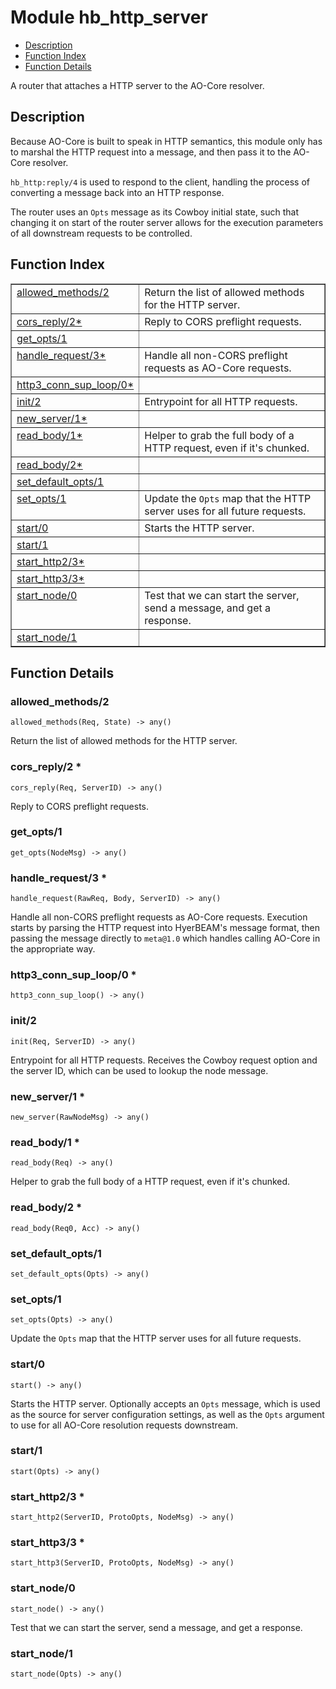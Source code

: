 

# Module hb_http_server
* [Description](#description)
* [Function Index](#index)
* [Function Details](#functions)

A router that attaches a HTTP server to the AO-Core resolver.

<a name="description"></a>

## Description

Because AO-Core is built to speak in HTTP semantics, this module
only has to marshal the HTTP request into a message, and then
pass it to the AO-Core resolver.

`hb_http:reply/4` is used to respond to the client, handling the
process of converting a message back into an HTTP response.

The router uses an `Opts` message as its Cowboy initial state,
such that changing it on start of the router server allows for
the execution parameters of all downstream requests to be controlled.<a name="index"></a>

## Function Index


<table width="100%" border="1" cellspacing="0" cellpadding="2" summary="function index"><tr><td valign="top"><a href="#allowed_methods-2">allowed_methods/2</a></td><td>Return the list of allowed methods for the HTTP server.</td></tr><tr><td valign="top"><a href="#cors_reply-2">cors_reply/2*</a></td><td>Reply to CORS preflight requests.</td></tr><tr><td valign="top"><a href="#get_opts-1">get_opts/1</a></td><td></td></tr><tr><td valign="top"><a href="#handle_request-3">handle_request/3*</a></td><td>Handle all non-CORS preflight requests as AO-Core requests.</td></tr><tr><td valign="top"><a href="#http3_conn_sup_loop-0">http3_conn_sup_loop/0*</a></td><td></td></tr><tr><td valign="top"><a href="#init-2">init/2</a></td><td>Entrypoint for all HTTP requests.</td></tr><tr><td valign="top"><a href="#new_server-1">new_server/1*</a></td><td></td></tr><tr><td valign="top"><a href="#read_body-1">read_body/1*</a></td><td>Helper to grab the full body of a HTTP request, even if it's chunked.</td></tr><tr><td valign="top"><a href="#read_body-2">read_body/2*</a></td><td></td></tr><tr><td valign="top"><a href="#set_default_opts-1">set_default_opts/1</a></td><td></td></tr><tr><td valign="top"><a href="#set_opts-1">set_opts/1</a></td><td>Update the <code>Opts</code> map that the HTTP server uses for all future
requests.</td></tr><tr><td valign="top"><a href="#start-0">start/0</a></td><td>Starts the HTTP server.</td></tr><tr><td valign="top"><a href="#start-1">start/1</a></td><td></td></tr><tr><td valign="top"><a href="#start_http2-3">start_http2/3*</a></td><td></td></tr><tr><td valign="top"><a href="#start_http3-3">start_http3/3*</a></td><td></td></tr><tr><td valign="top"><a href="#start_node-0">start_node/0</a></td><td>Test that we can start the server, send a message, and get a response.</td></tr><tr><td valign="top"><a href="#start_node-1">start_node/1</a></td><td></td></tr></table>


<a name="functions"></a>

## Function Details

<a name="allowed_methods-2"></a>

### allowed_methods/2

`allowed_methods(Req, State) -> any()`

Return the list of allowed methods for the HTTP server.

<a name="cors_reply-2"></a>

### cors_reply/2 *

`cors_reply(Req, ServerID) -> any()`

Reply to CORS preflight requests.

<a name="get_opts-1"></a>

### get_opts/1

`get_opts(NodeMsg) -> any()`

<a name="handle_request-3"></a>

### handle_request/3 *

`handle_request(RawReq, Body, ServerID) -> any()`

Handle all non-CORS preflight requests as AO-Core requests. Execution
starts by parsing the HTTP request into HyerBEAM's message format, then
passing the message directly to `meta@1.0` which handles calling AO-Core in
the appropriate way.

<a name="http3_conn_sup_loop-0"></a>

### http3_conn_sup_loop/0 *

`http3_conn_sup_loop() -> any()`

<a name="init-2"></a>

### init/2

`init(Req, ServerID) -> any()`

Entrypoint for all HTTP requests. Receives the Cowboy request option and
the server ID, which can be used to lookup the node message.

<a name="new_server-1"></a>

### new_server/1 *

`new_server(RawNodeMsg) -> any()`

<a name="read_body-1"></a>

### read_body/1 *

`read_body(Req) -> any()`

Helper to grab the full body of a HTTP request, even if it's chunked.

<a name="read_body-2"></a>

### read_body/2 *

`read_body(Req0, Acc) -> any()`

<a name="set_default_opts-1"></a>

### set_default_opts/1

`set_default_opts(Opts) -> any()`

<a name="set_opts-1"></a>

### set_opts/1

`set_opts(Opts) -> any()`

Update the `Opts` map that the HTTP server uses for all future
requests.

<a name="start-0"></a>

### start/0

`start() -> any()`

Starts the HTTP server. Optionally accepts an `Opts` message, which
is used as the source for server configuration settings, as well as the
`Opts` argument to use for all AO-Core resolution requests downstream.

<a name="start-1"></a>

### start/1

`start(Opts) -> any()`

<a name="start_http2-3"></a>

### start_http2/3 *

`start_http2(ServerID, ProtoOpts, NodeMsg) -> any()`

<a name="start_http3-3"></a>

### start_http3/3 *

`start_http3(ServerID, ProtoOpts, NodeMsg) -> any()`

<a name="start_node-0"></a>

### start_node/0

`start_node() -> any()`

Test that we can start the server, send a message, and get a response.

<a name="start_node-1"></a>

### start_node/1

`start_node(Opts) -> any()`

